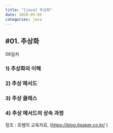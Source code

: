 ```yaml
---
title: "[java] 추상화"
date: 2020-05-05
categories: java
---
```



## #01. 추상화

06일차

### 1) 추상화의 이해

### 2) 추상 메서드

### 3) 추상 클래스

### 4) 추상 메서드의 상속 과정


참조 : 호쌤의 교육자료, (<https://blog.itpaper.co.kr/> )